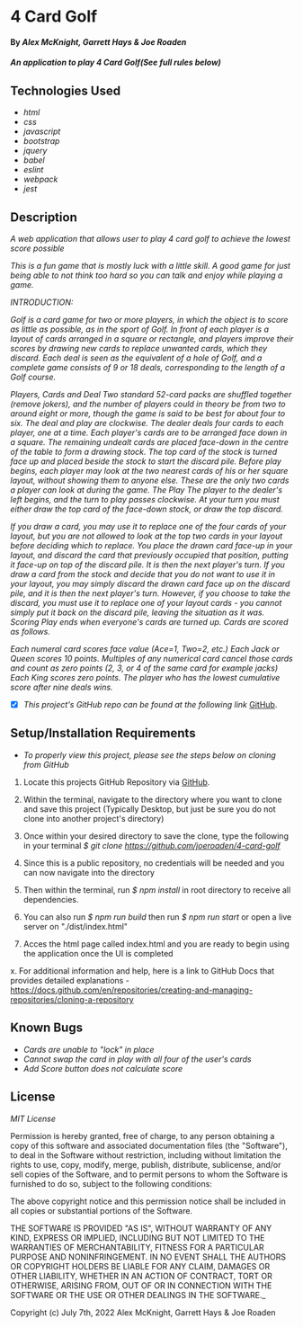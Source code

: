 # 4 Card Golf

#### By _**Alex McKnight, Garrett Hays & Joe Roaden**_

#### _An application to play 4 Card Golf(See full rules below)_

## Technologies Used

- _html_
- _css_
- _javascript_
- _bootstrap_
- _jquery_
- _babel_
- _eslint_
- _webpack_
- _jest_

## Description

_A web application that allows user to play 4 card golf to achieve the lowest score possible_

_This is a fun game that is mostly luck with a little skill.  A good game for just being able to not think too hard so you can talk and enjoy while playing a game._

_INTRODUCTION:_

_Golf is a card game for two or more players, in which the object is to score as little as possible, as in the sport of Golf. In front of each player is a layout of cards arranged in a square or rectangle, and players improve their scores by drawing new cards to replace unwanted cards, which they discard. Each deal is seen as the equivalent of a hole of Golf, and a complete game consists of 9 or 18 deals, corresponding to the length of a Golf course._

_Players, Cards and Deal
Two standard 52-card packs are shuffled together (remove jokers), and the number of players could in theory be from two to around eight or more, though the game is said to be best for about four to six. The deal and play are clockwise.
The dealer deals four cards to each player, one at a time. Each player's cards are to be arranged face down in a square. The remaining undealt cards are placed face-down in the centre of the table to form a drawing stock. The top card of the stock is turned face up and placed beside the stock to start the discard pile. Before play begins, each player may look at the two nearest cards of his or her square layout, without showing them to anyone else.  These are the only two cards a player can look at during the game.
The Play
The player to the dealer's left begins, and the turn to play passes clockwise. At your turn you must either draw the top card of the face-down stock, or draw the top discard._

_If you draw a card, you may use it to replace one of the four cards of your layout, but you are not allowed to look at the top two cards in your layout before deciding which to replace. You place the drawn card face-up in your layout, and discard the card that previously occupied that position, putting it face-up on top of the discard pile. It is then the next player's turn.
If you draw a card from the stock and decide that you do not want to use it in your layout, you may simply discard the drawn card face up on the discard pile, and it is then the next player's turn. However, if you choose to take the discard, you must use it to replace one of your layout cards - you cannot simply put it back on the discard pile, leaving the situation as it was.
Scoring
Play ends when everyone's cards are turned up.  Cards are scored as follows._

_Each numeral card scores face value (Ace=1, Two=2, etc.)
Each Jack or Queen scores 10 points.
Multiples of any numerical card cancel those cards and count as zero points (2, 3, or 4 of the same card for example jacks)
Each King scores zero points.
The player who has the lowest cumulative score after nine deals wins._

- [x] _This project's GitHub repo can be found at the following link_ [GitHub](https://github.com/GarrettHays/4-card-golf).

## Setup/Installation Requirements

- _To properly view this project, please see the steps below on cloning from GitHub_

1. Locate this projects GitHub Repository via [GitHub](https://github.com/joeroaden/4-card-golf).

2. Within the terminal, navigate to the directory where you want to clone and save this project (Typically Desktop, but just be sure you do not clone into another project's directory)

3. Once within your desired directory to save the clone, type the following in your terminal
   _$ git clone https://github.com/joeroaden/4-card-golf_

4. Since this is a public repository, no credentials will be needed and you can now navigate into the directory

5. Then within the terminal, run _$ npm install_ in root directory to receive all dependencies.

6. You can also run _$ npm run build_ then run _$ npm run start_ or open a live server on "./dist/index.html"

7. Acces the html page called index.html and you are ready to begin using the application once the UI is completed



x. For additional information and help, here is a link to GitHub Docs that provides detailed explanations - https://docs.github.com/en/repositories/creating-and-managing-repositories/cloning-a-repository

## Known Bugs

- _Cards are unable to "lock" in place_
- _Cannot swap the card in play with all four of the user's cards_
- _Add Score button does not calculate score_

## License

_MIT License_

Permission is hereby granted, free of charge, to any person obtaining a copy
of this software and associated documentation files (the "Software"), to deal
in the Software without restriction, including without limitation the rights
to use, copy, modify, merge, publish, distribute, sublicense, and/or sell
copies of the Software, and to permit persons to whom the Software is
furnished to do so, subject to the following conditions:

The above copyright notice and this permission notice shall be included in all
copies or substantial portions of the Software.

THE SOFTWARE IS PROVIDED "AS IS", WITHOUT WARRANTY OF ANY KIND, EXPRESS OR
IMPLIED, INCLUDING BUT NOT LIMITED TO THE WARRANTIES OF MERCHANTABILITY,
FITNESS FOR A PARTICULAR PURPOSE AND NONINFRINGEMENT. IN NO EVENT SHALL THE
AUTHORS OR COPYRIGHT HOLDERS BE LIABLE FOR ANY CLAIM, DAMAGES OR OTHER
LIABILITY, WHETHER IN AN ACTION OF CONTRACT, TORT OR OTHERWISE, ARISING FROM,
OUT OF OR IN CONNECTION WITH THE SOFTWARE OR THE USE OR OTHER DEALINGS IN THE
SOFTWARE.\_

Copyright (c) July 7th, 2022 Alex McKnight, Garrett Hays & Joe Roaden

